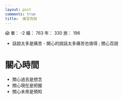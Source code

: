 ```yaml
---
layout: post
comments: true
title:  痛苦百說
---
```


:scream: 單： -2 婚： 763 年： 330 旅： 196

 - 話說太多是痛苦 - 開心的說話太多痛苦也值得 ;
 關心百說


關心時間
========

-	關心過去是想念
-	關心現在是把握
-	關心未來是預知

